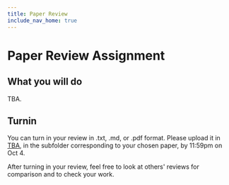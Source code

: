 ```yaml
---
title: Paper Review
include_nav_home: true
---
```


# Paper Review Assignment

## What you will do

TBA.

## Turnin

You can turn in your review in .txt, .md, or .pdf format. Please upload it in [TBA](), in the subfolder corresponding to your chosen paper, by 11:59pm on Oct 4.

After turning in your review, feel free to look at others' reviews for comparison and to check your work. 
